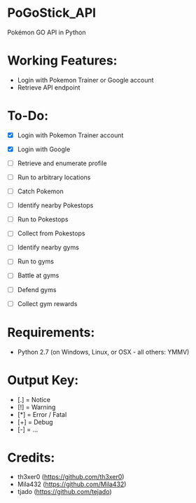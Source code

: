 # PoGoStick_API
Pokémon GO API in Python

# Working Features:
- Login with Pokemon Trainer or Google account
- Retrieve API endpoint


# To-Do:
- [X] Login with Pokemon Trainer account
- [X] Login with Google
- [ ] Retrieve and enumerate profile
- [ ] Run to arbitrary locations
- [ ] Catch Pokemon
- [ ] Identify nearby Pokestops
- [ ] Run to Pokestops
- [ ] Collect from Pokestops
- [ ] Identify nearby gyms
- [ ] Run to gyms
- [ ] Battle at gyms
- [ ] Defend gyms
- [ ] Collect gym rewards


# Requirements:
- Python 2.7 (on Windows, Linux, or OSX - all others: YMMV)


# Output Key:
- [.] = Notice
- [!] = Warning
- [*] = Error / Fatal
- [+] = Debug
- [-] = ...


# Credits:
- th3xer0 (https://github.com/th3xer0)
- Mila432 (https://github.com/Mila432)
- tjado (https://github.com/tejado)
